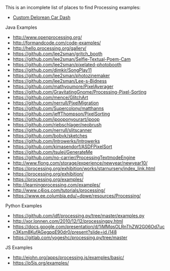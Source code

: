 This is an incomplete list of places to find Processing examples:

* <a href="https://www.youtube.com/watch?v=gtJ6ejG3IVE">Custom Delorean Car Dash</a>

Java Examples
* http://www.openprocessing.org/
* http://formandcode.com/code-examples/
* http://hello.processing.org/gallery/
* https://github.com/lee2sman/gritch_booth
* https://github.com/lee2sman/Selfie-Textual-Poem-Cam
* https://github.com/lee2sman/pixelated-photobooth
* https://github.com/dimkir/SongPlay11
* https://github.com/lee2sman/photozinemaker
* https://github.com/lee2sman/Lee-s-Bidness
* https://github.com/mathyoumore/PixelAverager
* https://github.com/GravitatingGnome/Processing-Pixel-Sorting
* https://github.com/mence/GlitchArt
* https://github.com/nerrull/PixelMigration
* https://github.com/Supercolony/matthanns
* https://github.com/jeffThompson/PixelSorting
* https://github.com/ipooponyourart/ipoop
* https://github.com/riebschlager/neobrush
* https://github.com/nerrull/slitscanner
* https://github.com/bobvk/sketches
* https://github.com/Introwerks/Introwerks
* https://github.com/kimasendorf/ASDFPixelSort
* https://github.com/tsulej/GenerateMe
* https://github.com/no-carrier/ProcessingTextmodeEngine
* http://www.flong.com/storage/experience/newyear/newyear10/
* https://processing.org/exhibition/works/starnursery/index_link.html
* https://processing.org/exhibition/
* https://processing.org/examples/
* http://learningprocessing.com/examples/
* http://www.c4ios.com/tutorials/processing/
* https://www.ee.columbia.edu/~dpwe/resources/Processing/

Python Examples
* https://github.com/jdf/processing.py/tree/master/examples.py
* http://xor.lonnen.com/2010/12/12/processingpy.html
* https://docs.google.com/presentation/d/1iMMqsOLRnThZW2G06Od7ucn3Ksm8KufAGegpqE90dr0/present?slide=id.i148
* https://gitlab.com/yogeshc/processing.py/tree/master

JS Examples
* http://ejohn.org/apps/processing.js/examples/basic/
* https://p5js.org/examples/
